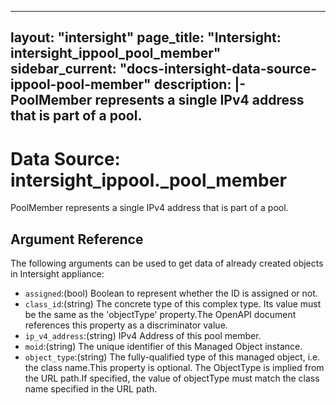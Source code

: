 
---
layout: "intersight"
page_title: "Intersight: intersight_ippool_pool_member"
sidebar_current: "docs-intersight-data-source-ippool-pool-member"
description: |-
PoolMember represents a single IPv4 address that is part of a pool.
---

# Data Source: intersight_ippool._pool_member
PoolMember represents a single IPv4 address that is part of a pool.
## Argument Reference
The following arguments can be used to get data of already created objects in Intersight appliance:
* `assigned`:(bool) Boolean to represent whether the ID is assigned or not. 
* `class_id`:(string) The concrete type of this complex type. Its value must be the same as the 'objectType' property.The OpenAPI document references this property as a discriminator value. 
* `ip_v4_address`:(string) IPv4 Address of this pool member. 
* `moid`:(string) The unique identifier of this Managed Object instance. 
* `object_type`:(string) The fully-qualified type of this managed object, i.e. the class name.This property is optional. The ObjectType is implied from the URL path.If specified, the value of objectType must match the class name specified in the URL path. 
